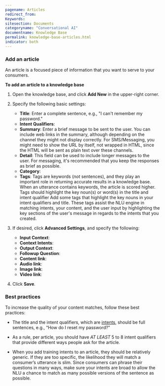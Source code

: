 ```yaml
---
pagename: Articles
redirect_from:
Keywords:
sitesection: Documents
categoryname: "Conversational AI"
documentname: Knowledge Base
permalink: knowledge-base-articles.html
indicator: both
---
```


### Add an article

An article is a focused piece of information that you want to serve to your consumers.




**To add an article to a knowledge base**

1. Open the knowledge base, and click **Add New** in the upper-right corner.
2. Specify the following basic settings:

    * **Title**: Enter a complete sentence, e.g., "I can't remember my password."
    * **Intent Qualifiers**:
    * **Summary**: Enter a brief message to be sent to the user. You can include web links in the summary, although depending on the channel they might not display correctly. For SMS/Messaging, you might need to show the URL by itself, not wrapped in HTML, since the HTML will be sent as plain text over these channels.
    * **Detail**: This field can be used to include longer messages to the user. For messaging, it's recommended that you keep the responses as brief as possible.
    * **Category**:
    * **Tags**: Tags are keywords (*not* sentences), and they play an important role in returning accurate results in a knowledge base. When an utterance contains keywords, the article is scored higher. Tags should highlight the key noun(s) or word(s) in the title and intent qualifier 
    Add some tags that highlight the key nouns in your intent qualifiers and title. These tags assist the NLU engine in matching intents, your content, and the user input by highlighting the key sections of the user's message in regards to the intents that you created.

3. If desired, click **Advanced Settings**, and specify the following:

    * **Input Context**:
    * **Context Intents**:
    * **Output Context**:
    * **Followup Question**:
    * **Content link**:
    * **Audio link**: 
    * **Image link**:
    * **Video link**:

4. Click **Save**.

### Best practices

To increase the quality of your content matches, follow these best practices:

* The title and the intent qualifiers, which are [intents](intent-builder-intents.html), should be full sentences, e.g., “How do I reset my password?”

* As a rule, per article, you should have *AT LEAST* 5 to 8 intent qualifiers that provide different ways people ask for the article.

* When you add training intents to an article, they should be relatively generic. If they are too specific, the likelihood they will match a consumer’s utterance is slim. Since consumers can phrase their questions in many ways, make sure your intents are broad to allow the NLU a chance to match as many possible versions of the sentence as possible.